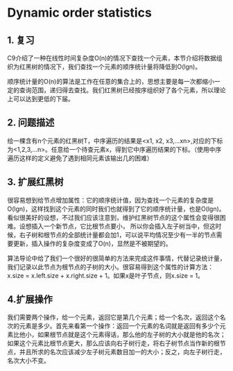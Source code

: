 # Dynamic order statistics

## 1. 复习

C9介绍了一种在线性时间复杂度O(n)的情况下查找一个元素，本节介绍将数据组织为红黑树的情况下，我们查找一个元素的顺序统计量将降低到O(lgn)。

顺序统计量的O(n)的算法是工作在任意的集合上的，思想主要是每一次都缩小一定的查询范围，递归得去查找。我们红黑树已经按序组织好了各个元素，所以理论上可以达到更低的下届。

## 2. 问题描述

给一棵含有n个元素的红黑树T，中序遍历的结果是<x1, x2, x3,...xn>,对应的下标为<1,2,3,...n>。任意给一个待查元素x，得到它中序遍历结果的下标。（使用中序遍历这样的定义避免了遇到相同元素该输出几的困难）

## 3. 扩展红黑树

很容易想到给节点增加属性：它的顺序统计值，因为查找一个元素的复杂度是O(lgn)，这样找到这个元素的同时我们也就得到了它的顺序统计量，也是O(lgn)。看似很美好的设想，不过我们应该注意到，维护红黑树节点的这个属性会变得很困难。设想插入一个新节点，它比根节点要小， 所以你会插入左子树当中，但这时候，右子树和根节点的全部统计量都会加1，可以说平均情况至少有一半的节点需要更新，插入操作的复杂度变成了O(n)，显然是不被期望的。

算法导论中给了我们一个很好的很简单的方法来完成这件事情，代替记录统计量，我们记录以此节点为根节点的子树的大小。很容易得到这个属性的计算方法：x.size = x.left.size + x.right.size + 1。如果x是叶子节点，则x.size = 1。

## 4.扩展操作

我们需要两个操作，给一个元素，返回它是第几个元素；给一个名次，返回这个名次的元素是多少。首先来看第一个操作：返回一个元素的名词就是返回有多少个元素比他小，如果根节点就是这个元素得话，那么他的左子树的大小就是他的名次；如果这个元素比根节点更大，那么应该向右子树行走，将右子树节点当作新的根节点，并且所求的名次应该减少左子树元素数目加一的大小；反之，向左子树行走，名次大小不变。

